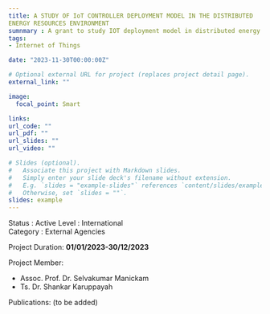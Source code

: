 ```yaml
---
title: A STUDY OF IoT CONTROLLER DEPLOYMENT MODEL IN THE DISTRIBUTED
ENERGY RESOURCES ENVIRONMENT
sumnmary : A grant to study IOT deployment model in distributed energy resources environment. 
tags:
- Internet of Things

date: "2023-11-30T00:00:00Z"

# Optional external URL for project (replaces project detail page).
external_link: ""

image:
  focal_point: Smart

links:
url_code: ""
url_pdf: ""
url_slides: ""
url_video: ""

# Slides (optional).
#   Associate this project with Markdown slides.
#   Simply enter your slide deck's filename without extension.
#   E.g. `slides = "example-slides"` references `content/slides/example-slides.md`.
#   Otherwise, set `slides = ""`.
slides: example
---
```


Status : Active
Level : International  
Category : External Agencies  

Project Duration: **01/01/2023-30/12/2023**
   
Project Member:
- Assoc. Prof. Dr. Selvakumar Manickam
- Ts. Dr. Shankar Karuppayah

Publications:
(to be added)
